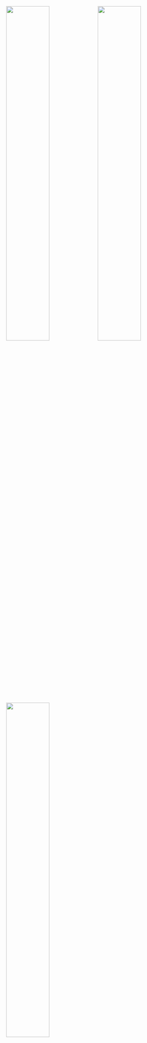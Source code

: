 <!-- [![tsishika's 42 stats](https://badge42.coday.fr/api/v2/clqkv28a0122101p49l97gk4c/stats?cursusId=21&coalitionId=307)](https://github.com/Ishi-eenn/42_my_logs) -->

<!-- <img alt="Top Langs" height="300px" src="./profile-3d-contrib/profile-green-animate.svg"/> -->

<div>
  <img align="top" src="https://gist.githubusercontent.com/Ishi-eenn/a56581b6b8c1976425bb67fbc649fc9c/raw/general.svg" width="48%" />
  <img align="top" src="https://gist.githubusercontent.com/Ishi-eenn/a56581b6b8c1976425bb67fbc649fc9c/raw/achievements.svg" width="48%" />
</div>

<img align="top" src="https://gist.githubusercontent.com/Ishi-eenn/a56581b6b8c1976425bb67fbc649fc9c/raw/Metrics1.svg" width="48%" />
